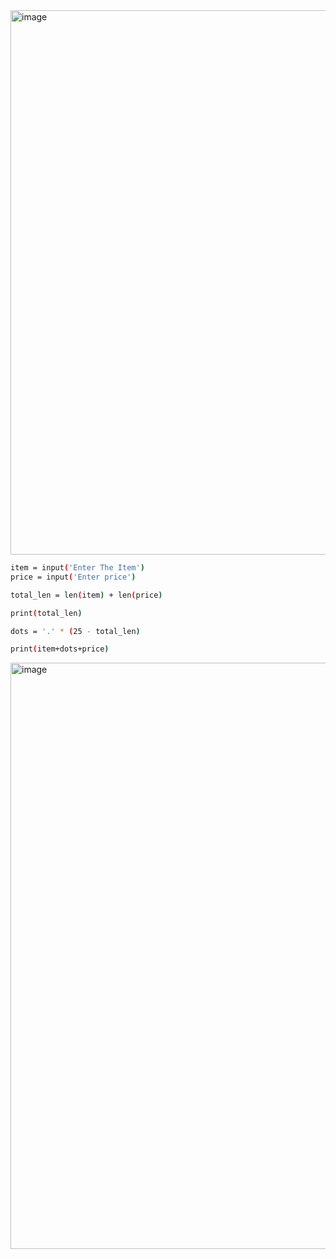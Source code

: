 <img width="871" alt="image" src="https://github.com/user-attachments/assets/049aae3b-a789-4a38-8438-f3b287b42fd5" />

```sh
item = input('Enter The Item')
price = input('Enter price')

total_len = len(item) + len(price)

print(total_len)

dots = '.' * (25 - total_len)

print(item+dots+price)

```
<img width="938" alt="image" src="https://github.com/user-attachments/assets/1db749ee-8338-434d-b075-605454a4cb90" />
